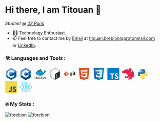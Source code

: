 <h1>Hi there, I am Titouan 👋</h1>

<p><em>Student @ <a href="https://42.fr">42 Paris</a></em></p>

- 👨‍💻 Technology Enthusiast.
- 📫 Feel free to contact me by [Email](mailto:titouan.brebion@protonmail.com) at titouan.brebion@protonmail.com or [LinkedIn](https://www.linkedin.com/in/titouan-brébion/).
 

### :hammer_and_wrench: Languages and Tools :
<div>
  <img src="https://github.com/devicons/devicon/blob/master/icons/c/c-original.svg" title="C" alt="C" width="40" height="40"/>&nbsp;
  <img src="https://github.com/devicons/devicon/blob/master/icons/cplusplus/cplusplus-original.svg" title="C++" alt="C++" width="40" height="40"/>&nbsp;
  <img src="https://github.com/devicons/devicon/blob/master/icons/docker/docker-original-wordmark.svg"  title="Docker" alt="docker" width="40" height="40"/>&nbsp;
  <img src="https://github.com/devicons/devicon/blob/master/icons/bash/bash-original.svg" title="Bash"  alt="Bash" width="40" height="40"/>&nbsp;
  <img src="https://github.com/devicons/devicon/blob/master/icons/git/git-original-wordmark.svg" title="Git" **alt="Git" width="40" height="40"/>&nbsp;
 <img src="https://github.com/devicons/devicon/blob/master/icons/html5/html5-original.svg" title="HTML" **alt="HTML" width="40" height="40"/>&nbsp;
 <img src="https://github.com/devicons/devicon/blob/master/icons/css3/css3-original.svg" title="CSS" **alt="CSS" width="40" height="40"/>&nbsp;
 <img src="https://github.com/devicons/devicon/blob/master/icons/typescript/typescript-original.svg" title="TS" **alt="TS" width="40" height="40"/>&nbsp;
 <img src="https://github.com/devicons/devicon/blob/master/icons/nestjs/nestjs-plain.svg" title="NESTJS" **alt="NESTJS" width="40" height="40"/>&nbsp;
 <img src="https://github.com/devicons/devicon/blob/master/icons/python/python-original.svg" title="PYTHON" **alt="PYTHON" width="40" height="40"/>&nbsp;
 <img src="https://github.com/devicons/devicon/blob/master/icons/javascript/javascript-original.svg" title="JS" **alt="JS" width="40" height="40"/>&nbsp;
 <img src="https://github.com/devicons/devicon/blob/master/icons/react/react-original.svg" title="React" **alt="React" width="40" height="40"/>&nbsp;
</div>

### :fire: My Stats :

<img src="https://github-readme-stats.vercel.app/api/top-langs?username=tbrebion&show_icons=true&layout=compact&count_private=true&theme=dark&hide_border=true" alt="tbrebion" />
 
<img src="https://github-readme-stats.vercel.app/api?username=tbrebion&show_icons=true&ayout=compact&count_private=true&theme=dark&hide_border=true" alt="tbrebion" />
 
